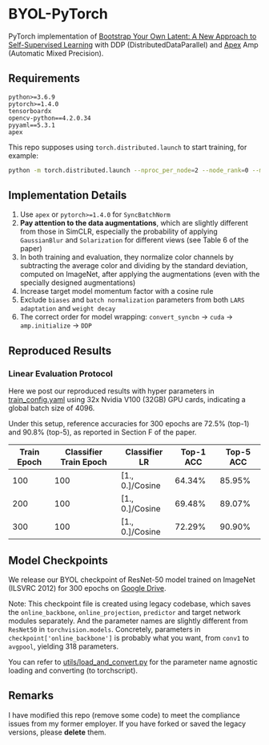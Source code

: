 # BYOL-PyTorch

PyTorch implementation of [Bootstrap Your Own Latent: A New Approach to Self-Supervised Learning](https://arxiv.org/abs/2006.07733) with DDP (DistributedDataParallel) and [Apex](https://github.com/NVIDIA/apex) Amp (Automatic Mixed Precision).


## Requirements

```
python>=3.6.9
pytorch>=1.4.0
tensorboardx
opencv-python==4.2.0.34
pyyaml==5.3.1
apex
```

This repo supposes using `torch.distributed.launch` to start training, for example:

```bash
python -m torch.distributed.launch --nproc_per_node=2 --node_rank=0 --master_addr="" --master_port=12345 byol_main.py
```

## Implementation Details

1. Use `apex` or `pytorch>=1.4.0` for `SyncBatchNorm`
2. **Pay attention to the data augmentations**, which are slightly different from those in SimCLR, especially the probability of applying `GaussianBlur` and `Solarization` for different views (see Table 6 of the paper)
3. In both training and evaluation, they normalize color channels by subtracting the average color and dividing by the standard deviation, computed on ImageNet, after applying the augmentations (even with the specially designed augmentations)
4. Increase target model momentum factor with a cosine rule
5. Exclude `biases` and `batch normalization` parameters from both `LARS adaptation` and `weight decay`
6. The correct order for model wrapping: `convert_syncbn` -> `cuda` -> `amp.initialize` -> `DDP`


## Reproduced Results

### Linear Evaluation Protocol

Here we post our reproduced results with hyper parameters in [train_config.yaml](./config/train_config.yaml) using 32x Nvidia V100 (32GB) GPU cards, indicating a global batch size of 4096.

Under this setup, reference accuracies for 300 epochs are 72.5% (top-1) and 90.8% (top-5), as reported in Section F of the paper.

| Train Epoch | Classifier Train Epoch | Classifier LR   | Top-1 ACC | Top-5 ACC |
|-------------|------------------------|-----------------|-----------|-----------|
| 100         | 100                    | [1., 0.]/Cosine | 64.34%    | 85.95%    |
| 200         | 100                    | [1., 0.]/Cosine | 69.48%    | 89.07%    |
| 300         | 100                    | [1., 0.]/Cosine | 72.29%    | 90.90%    |


## Model Checkpoints

We release our BYOL checkpoint of ResNet-50 model trained on ImageNet (ILSVRC 2012) for 300 epochs on [Google Drive](https://drive.google.com/file/d/1TLZHDbV-qQlLjkR8P0LZaxzwEE6O_7g1/view?usp=sharing).

Note:
This checkpoint file is created using legacy codebase, which saves the `online_backbone`, `online_projection`, `predictor` and target network modules separately. And the parameter names are slightly different from `ResNet50` in `torchvision.models`.
Concretely, parameters in `checkpoint['online_backbone']` is probably what you want, from `conv1` to `avgpool`, yielding 318 parameters.

You can refer to [utils/load_and_convert.py](./utils/load_and_convert.py) for the parameter name agnostic loading and converting (to torchscript).

## Remarks

I have modified this repo (remove some code) to meet the compliance issues from my former employer.
If you have forked or saved the legacy versions, please **delete** them.
